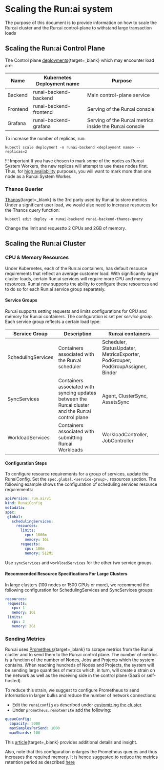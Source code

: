 # Scaling the Run:ai system

The purpose of this document is to provide information on how to scale the Run:ai cluster and the Run:ai control-plane to withstand large transaction loads

## Scaling the Run:ai Control Plane

The Control plane [deployments](https://kubernetes.io/docs/concepts/workloads/controllers/deployment/){target=_blank} which may encounter load are:

| Name |  Kubernetes Deployment name | Purpose | 
|------|-----------------------------|---------|
| Backend | runai-backend-backend | Main control-plane service | 
| Frontend | runai-backend-frontend | Serving of the Run:ai console | 
| Grafana | runai-backend-grafana | Serving of the Run:ai metrics inside the Run:ai console | 

To increase the number of replicas, run:

```
kubectl scale deployment -n runai-backend <deployment name> --replicas=2
```

!!! Important
    If you have chosen to mark some of the nodes as Run:ai System Workers, the new replicas will attempt to use these nodes first. Thus, for [high availability](ha.md) purposes, you will want to mark more than one node as a Run:ai System Worker.  

### Thanos Querier

[Thanos](https://thanos.io/){target=_blank} is the 3rd party used by Run:ai to store metrics Under a significant user load, we would also need to increase resources for the Thanos query function:

```
kubectl edit deploy -n runai-backend runai-backend-thanos-query 
```
Change the limit and requestto 2 CPUs and 2GB of memory. 


## Scaling the Run:ai Cluster 

### CPU & Memory Resources

Under Kubernetes, each of the Run:ai containers, has default resource requirements that reflect an average customer load. With significantly larger cluster loads, certain Run:ai services will require more CPU and memory resources. Run:ai now supports the ability to configure these resources and to do so for each Run:ai service group separately.

#### Service Groups

Run:ai supports setting requests and limits configurations for CPU and memory for Run:ai containers. The configuration is set per *service group*. Each service group reflects a certain load type:

| Service Group | Description | Run:ai containers |
|---------------|-------------|-------------------|
| SchedulingServices | Containers associated with the Run:ai scheduler | Scheduler, StatusUpdater, MetricsExporter, PodGrouper, PodGroupAssigner, Binder |
| SyncServices | Containers associated with syncing updates between the Run:ai cluster and the Run:ai control plane | Agent, ClusterSync, AssetsSync | 
| WorkloadServices| Containers associated with submitting Run:ai Workloads | WorkloadController, JobController |

#### Configuration Steps
To configure resource requirements for a group of services, update the RunaiConfig. Set the `spec.global.<service-group>.` resources section.
The following example shows the configuration of scheduling services resource requirements:

``` yaml
apiVersion: run.ai/v1
kind: RunaiConfig
metadata:
spec:
 global:
   schedulingServices:
     resources:
       limits:
         cpu: 1000m
         memory: 1Gi
       requests:
         cpu: 100m
         memory: 512Mi
```

Use `syncServices` and `workloadServices` for the other two service groups. 

#### Recommended Resource Specifications For Large Clusters

In large clusters (100 nodes or 1500 GPUs or more), we recommend the following configuration for SchedulingServices and SyncServices groups:

``` yaml
resources:
 requests:
   cpu: 1
   memory: 1Gi
 limits:
   cpu: 2
   memory: 2Gi
```

### Sending Metrics

Run:ai uses [Prometheus](https://prometheus.io/){target=_blank} to scrape metrics from the Run:ai cluster and to send them to the Run:ai control plane. The number of metrics is a function of the number of Nodes, Jobs and Projects which the system contains. When reaching hundreds of Nodes and Projects, the system will be sending large quantities of metrics which, in turn, will create a strain on the network as well as the receiving side in the control plane (SaaS or self-hosted).

To reduce this strain, we suggest to configure Prometheus to send information in larger bulks and reduce the number of network connections:

* Edit the `runaiconfig` as described under [customizing the cluster](../cluster-setup/customize-cluster-install.md).
* Under `prometheus.remoteWrite` add the following:

``` yaml
queueConfig:
  capacity: 5000
  maxSamplesPerSend: 1000
  maxShards: 100
```

This [article](https://last9.io/blog/how-to-scale-prometheus-remote-write/){target=_blank} provides additional details and insight. 

Also, note that this configuration enlarges the Prometheus queues and thus increases the required memory. It is hence suggested to reduce the metrics retention period as described [here](../cluster-setup/customize-cluster-install.md#configurations)








